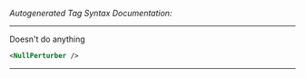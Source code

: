 <!-- THIS IS AN AUTOGENERATED FILE: Don't edit it directly, instead change the schema definition in the code itself. -->

_Autogenerated Tag Syntax Documentation:_

---
Doesn't do anything

```xml
<NullPerturber />
```



---
